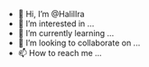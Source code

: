- 👋 Hi, I’m @HalilIra
- 👀 I’m interested in ...
- 🌱 I’m currently learning ...
- 💞️ I’m looking to collaborate on ...
- 📫 How to reach me ...

<!---
HalilIra/HalilIra is a ✨ special ✨ repository because its `README.md` (this file) appears on your GitHub profile.
You can click the Preview link to take a look at your changes.
--->
